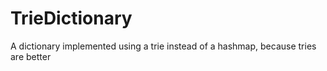 # TrieDictionary
A dictionary implemented using a trie instead of a hashmap, because tries are better
